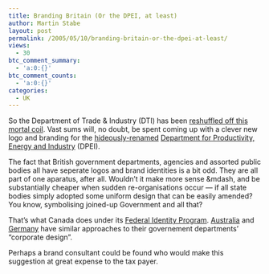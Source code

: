 ```yaml
---
title: Branding Britain (Or the DPEI, at least)
author: Martin Stabe
layout: post
permalink: /2005/05/10/branding-britain-or-the-dpei-at-least/
views:
  - 30
btc_comment_summary:
  - 'a:0:{}'
btc_comment_counts:
  - 'a:0:{}'
categories:
  - UK
---
```

So the Department of Trade & Industry (DTI) has been [reshuffled off this mortal coil][1]. Vast sums will, no doubt, be spent coming up with a clever new logo and branding for the [hideously-renamed][2] [Department for Productivity, Energy and Industry][3] (DPEI).

The fact that British government departments, agencies and assorted public bodies all have seperate logos and brand identities is a bit odd. They are all part of one aparatus, after all. Wouldn&rsquo;t it make more sense &mdash, and be substantially cheaper when sudden re-organisations occur &mdash; if all state bodies simply adopted some uniform design that can be easily amended? You know, symbolising joined-up Government and all that?

That&rsquo;s what Canada does under its [Federal Identity Program][4]. [Australia][4] and [Germany][5] have similar approaches to their governement departments&rsquo; &ldquo;corporate design&rdquo;.

Perhaps a brand consultant could be found who would make this suggestion at great expense to the tax payer.

 [1]: http://news.bbc.co.uk/1/hi/business/4532081.stm
 [2]: http://www.nickbarlow.com/blog/index.php?p=420
 [3]: http://www.dti.gov.uk/
 [4]: http://www.tbs-sct.gc.ca/fip-pcim/index_e.asp
 [5]: http://styleguide.bundesregierung.de/index_de.html